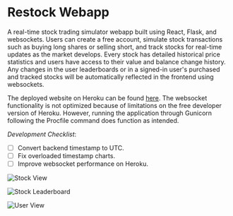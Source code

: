 # Restock Webapp

A real-time stock trading simulator webapp built using React, Flask, and websockets. Users can create a free account, simulate stock transactions such as buying long shares or selling short, and track stocks for real-time updates as the market develops. Every stock has detailed historical price statistics and users have access to their value and balance change history. Any changes in the user leaderboards or in a signed-in user's purchased and tracked stocks will be automatically reflected in the frontend using websockets.

The deployed website on Heroku can be found [here](https://restock-app.herokuapp.com). The websocket functionality is not optimized because of limitations on the free developer version of Heroku. However, running the application through Gunicorn following the Procfile command does function as intended.

*Development Checklist*:

- [ ] Convert backend timestamp to UTC.
- [ ] Fix overloaded timestamp charts.
- [ ] Improve websocket performance on Heroku.

![Stock View](https://imgur.com/AIIeAsh.png)

![Stock Leaderboard](https://imgur.com/BkhgQvO.png)

![User View](https://imgur.com/LrQqnbU.png)
